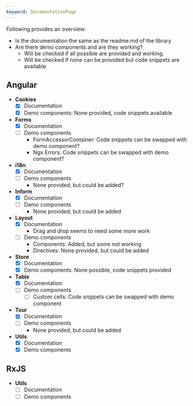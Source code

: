 ```yaml
---
keyword: DocumentationPage
---
```


Following provides an overview:
- Is the documentation the same as the readme.md of the library
- Are there demo components and are they working?
  - Will be checked if all possible are provided and working.
  - Will be checked if none can be provided but code snippets are available

## Angular

- **Cookies**
  - [x] Documentation
  - [x] Demo components: None provided, code snippets available
- **Forms**
  - [x] Documentation
  - [ ] Demo components
      - FormAccessorContainer: Code snippets can be swapped with demo component?
      - Ngx Errors: Code snippets can be swapped with demo component?
- **i18n**
  - [x] Documentation
  - [ ] Demo components
      - None provided, but could be added?
- **Inform**
  - [x] Documentation
  - [ ] Demo components
      - None provided, but could be added
- **Layout**
  - [x] Documentation
    - Drag and drop seems to need some more work
  - [ ] Demo components
    - Components: Added, but some not working
    - Directives: None provided, but could be added
- **Store**
  - [x] Documentation
  - [x] Demo components: None possible, code snippets provided
- **Table**
  - [x] Documentation
  - [ ] Demo components
    - [ ] Custom cells: Code snippets can be swapped with demo component
- **Tour**
  - [x] Documentation
  - [ ] Demo components
    - None provided, but could be added
- **Utils**
  - [x] Documentation
  - [x] Demo components

## RxJS

- **Utils**
  - [ ] Documentation
  - [ ] Demo components
